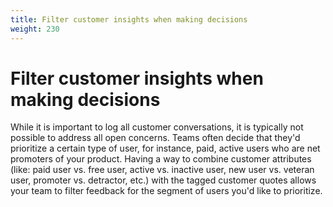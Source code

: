 ```yaml
---
title: Filter customer insights when making decisions
weight: 230
---
```


# Filter customer insights when making decisions

While it is important to log all customer conversations, it is typically not possible to address all open concerns. Teams often decide that they'd prioritize a certain type of user, for instance, paid, active users who are net promoters of your product. Having a way to combine customer attributes (like: paid user vs. free user, active vs. inactive user, new user vs. veteran user, promoter vs. detractor, etc.) with the tagged customer quotes allows your team to filter feedback for the segment of users you'd like to prioritize.
